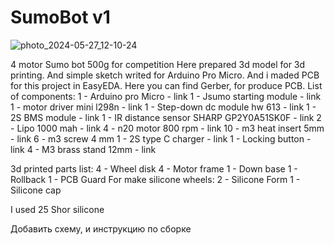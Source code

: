 # SumoBot v1
![photo_2024-05-27_12-10-24](https://github.com/qazaqstem/SumoBot/assets/20697381/bd4fec1b-97ba-4123-9f50-b2ed17f5f1b4)

4 motor Sumo bot 500g for competition Here prepared 3d model for 3d printing. And simple sketch writed for Arduino Pro Micro. And i maded PCB for this project in EasyEDA. Here you can find Gerber, for produce PCB. 
List of components: 1 - Arduino pro Micro - link 
1 - Jsumo starting module - link 
1 - motor driver mini l298n - link 
1 - Step-down dc module hw 613 - link 
1 - 2S BMS module - link 
1 - IR distance sensor SHARP GP2Y0A51SK0F - link 
2 - Lipo 1000 mah - link 
4 - n20 motor 800 rpm - link 
10 - m3 heat insert 5mm - link 
6 - m3 screw 4 mm 
1 - 2S type C charger - link
1 - Locking button - link 
4 - M3 brass stand 12mm - link

3d printed parts list: 
4 - Wheel disk 
4 - Motor frame 
1 - Down base 
1 - Rollback 
1 - PCB Guard For make silicone wheels: 
2 - Silicone Form 1 - Silicone cap

I used 25 Shor silicone


Добавить схему, и инструкцию по сборке

